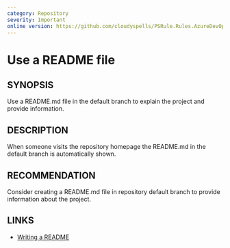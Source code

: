 ```yaml
---
category: Repository
severity: Important
online version: https://github.com/cloudyspells/PSRule.Rules.AzureDevOps/blob/main/src/PSRule.Rules.AzureDevOps/en-US/AzureDevOps.Repos.Readme.md
---
```


# Use a README file

## SYNOPSIS

Use a README.md file in the default branch to explain the project and provide
information.

## DESCRIPTION

When someone visits the repository homepage the README.md in the default branch
is automatically shown.

## RECOMMENDATION

Consider creating a README.md file in repository default branch to provide
information about the project.

## LINKS

- [Writing a README](https://opensource.guide/starting-a-project/#writing-a-readme)
